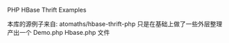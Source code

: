 PHP HBase Thrift Examples

本库的源例子来自:  atomaths/hbase-thrift-php
只是在基础上做了一些外层整理 产出一个 Demo.php Hbase.php 文件

